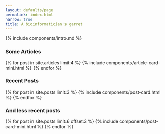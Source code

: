 ```yaml
---
layout: defaults/page
permalink: index.html
narrow: true
title: A bioinformatician's garret
---
```



{% include components/intro.md %}

### Some Articles

{% for post in site.articles limit:4 %}
{% include components/article-card-mini.html %}
{% endfor %}

### Recent Posts

{% for post in site.posts limit:3 %}
{% include components/post-card.html %}
{% endfor %}

### And less recent posts

{% for post in site.posts limit:6 offset:3 %}
{% include components/post-card-mini.html %}
{% endfor %}
